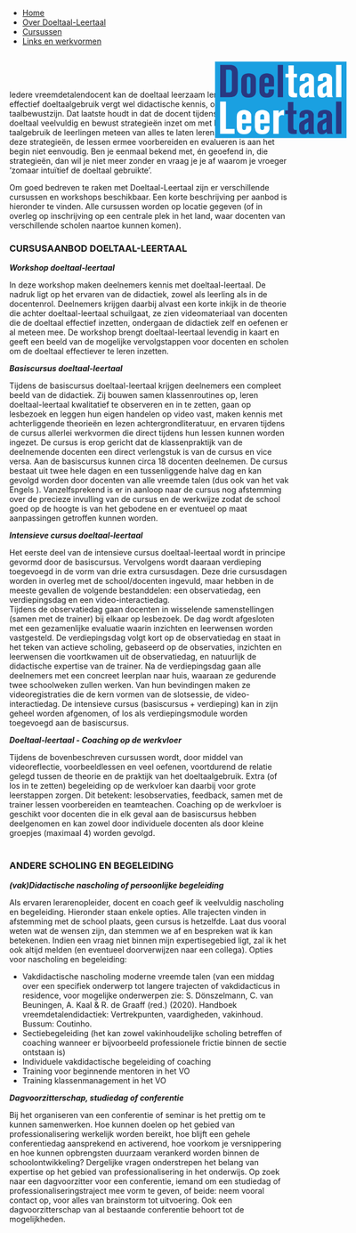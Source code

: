 <a href=".."><img src="images/AFBDTLT.png" id="image"></a>
<style>
#image {
    position: absolute;
    transform: scale(0.3, 0.3);
    right: -150px;
    top: 0px;
}
@media only screen and (max-width: 600px) {
  #image {
  	display: none;
  }
}	
</style>

<script>

document.getElementById("header").remove();

function remove_subtitle() {
	for(let i = 0; i < 10; i++) {
		for(let j of document.getElementsByClassName("credits")) {
			j.remove();
		}
	}
}

remove_subtitle();
</script>


* [Home](/)
* [Over Doeltaal-Leertaal](/achtergrondinformatie)
* [Cursussen](/cursussen)
* [Links en werkvormen](/linksenwerkvormen)
<br>
<br>
<br>

Iedere vreemdetalendocent kan de doeltaal leerzaam leren inzetten. Alleen, effectief doeltaalgebruik vergt wel didactische kennis, oefening én taalbewustzijn. Dat laatste houdt in dat de docent tijdens het gebruik van de doeltaal veelvuldig en bewust strategieën inzet om met behulp van zijn taalgebruik de leerlingen meteen van alles te laten leren. Het aanleren van deze strategieën, de lessen ermee voorbereiden en evalueren is aan het begin niet eenvoudig. Ben je eenmaal bekend met, én geoefend in, die strategieën, dan wil je niet meer zonder en vraag je je af waarom je vroeger ‘zomaar intuïtief de doeltaal gebruikte’. 

Om goed bedreven te raken met Doeltaal-Leertaal zijn er verschillende cursussen en workshops beschikbaar. Een korte beschrijving per aanbod is hieronder te vinden. Alle cursussen worden op locatie gegeven (of in overleg op inschrijving op een centrale plek in het land, waar docenten van verschillende scholen naartoe kunnen komen). 


### CURSUSAANBOD DOELTAAL-LEERTAAL

***Workshop doeltaal-leertaal***

In deze workshop maken deelnemers kennis met doeltaal-leertaal. De nadruk ligt op het ervaren van de didactiek, zowel als leerling als in de docentenrol. Deelnemers krijgen daarbij alvast een korte inkijk in de theorie die achter doeltaal-leertaal schuilgaat, ze zien videomateriaal van docenten die de doeltaal effectief inzetten, ondergaan de didactiek zelf en oefenen er al meteen mee. De workshop brengt doeltaal-leertaal levendig in kaart en geeft een beeld van de mogelijke vervolgstappen voor docenten en scholen om de doeltaal effectiever te leren inzetten.

***Basiscursus doeltaal-leertaal***

Tijdens de basiscursus doeltaal-leertaal krijgen deelnemers een compleet beeld van de didactiek. Zij bouwen samen klassenroutines op, leren doeltaal-leertaal kwalitatief te observeren en in te zetten, gaan op lesbezoek en leggen hun eigen handelen op video vast, maken kennis met achterliggende theorieën en lezen achtergrondliteratuur, en ervaren tijdens de cursus allerlei werkvormen die direct tijdens hun lessen kunnen worden ingezet. De cursus is erop gericht dat de klassenpraktijk van de deelnemende docenten een direct verlengstuk is van de cursus en vice versa. 
Aan de basiscursus kunnen circa 18 docenten deelnemen. De cursus bestaat uit twee hele dagen en een tussenliggende halve dag en kan gevolgd worden door docenten van alle vreemde talen (dus ook van het vak Engels ). Vanzelfsprekend is er in aanloop naar de cursus nog afstemming over de precieze invulling van de cursus en de werkwijze zodat de school goed op de hoogte is van het gebodene en er eventueel op maat aanpassingen getroffen kunnen worden. 

***Intensieve cursus doeltaal-leertaal***

Het eerste deel van de intensieve cursus doeltaal-leertaal wordt in principe gevormd door de basiscursus. Vervolgens wordt daaraan verdieping toegevoegd in de vorm van drie extra cursusdagen. Deze drie cursusdagen worden in overleg met de school/docenten ingevuld, maar hebben in de meeste gevallen de volgende bestanddelen: een observatiedag, een verdiepingsdag en een video-interactiedag.  
Tijdens de observatiedag gaan docenten in wisselende samenstellingen (samen met de trainer) bij elkaar op lesbezoek. De dag wordt afgesloten met een gezamenlijke evaluatie waarin inzichten en leerwensen worden vastgesteld. De verdiepingsdag volgt kort op de observatiedag en staat in het teken van actieve scholing, gebaseerd op de observaties, inzichten en leerwensen die voortkwamen uit de observatiedag, en natuurlijk de didactische expertise van de trainer. Na de verdiepingsdag gaan alle deelnemers met een concreet leerplan naar huis, waaraan ze gedurende twee schoolweken zullen werken. Van hun bevindingen maken ze videoregistraties die de kern vormen van de slotsessie, de video-interactiedag.
De intensieve cursus (basiscursus + verdieping) kan in zijn geheel worden afgenomen, of los als verdiepingsmodule worden toegevoegd aan de basiscursus. 

***Doeltaal-leertaal - Coaching op de werkvloer***

Tijdens de bovenbeschreven cursussen wordt, door middel van videoreflectie, voorbeeldlessen en veel oefenen, voortdurend de relatie gelegd tussen de theorie en de praktijk van het doeltaalgebruik. Extra (of los in te zetten) begeleiding op de werkvloer kan daarbij voor grote leerstappen zorgen. Dit betekent: lesobservaties, feedback, samen met de trainer lessen voorbereiden en teamteachen. 
Coaching op de werkvloer is geschikt voor docenten die in elk geval aan de basiscursus hebben deelgenomen en kan zowel door individuele docenten als door kleine groepjes (maximaal 4) worden gevolgd. 
<br>
<br>

### ANDERE SCHOLING EN BEGELEIDING

***(vak)Didactische nascholing of persoonlijke begeleiding***

Als ervaren lerarenopleider, docent en coach geef ik veelvuldig nascholing en begeleiding. Hieronder staan enkele opties. Alle trajecten vinden in afstemming met de school plaats, geen cursus is hetzelfde. Laat dus vooral weten wat de wensen zijn, dan stemmen we af en bespreken wat ik kan betekenen. Indien een vraag niet binnen mijn expertisegebied ligt, zal ik het ook altijd melden (en eventueel doorverwijzen naar een collega). 
Opties voor nascholing en begeleiding:
-	Vakdidactische nascholing moderne vreemde talen (van een middag over een specifiek onderwerp tot langere trajecten of vakdidacticus in residence, voor mogelijke onderwerpen zie: S. Dönszelmann, C. van Beuningen, A. Kaal & R. de Graaff (red.) (2020). Handboek vreemdetalendidactiek: Vertrekpunten, vaardigheden, vakinhoud. Bussum: Coutinho.
-	Sectiebegeleiding (het kan zowel vakinhoudelijke scholing betreffen of coaching wanneer er bijvoorbeeld professionele frictie binnen de sectie ontstaan is)
-	Individuele vakdidactische begeleiding of coaching
-	Training voor beginnende mentoren in het VO
-	Training klassenmanagement in het VO

***Dagvoorzitterschap, studiedag of conferentie***

Bij het organiseren van een conferentie of seminar is het prettig om te kunnen samenwerken. Hoe kunnen doelen op het gebied van professionalisering werkelijk worden bereikt, hoe blijft een gehele conferentiedag aansprekend en activerend, hoe voorkom je versnippering en hoe kunnen opbrengsten duurzaam verankerd worden binnen de schoolontwikkeling? Dergelijke vragen onderstrepen het belang van expertise op het gebied van professionalisering in het onderwijs. 
	Op zoek naar een dagvoorzitter voor een conferentie, iemand om een studiedag of professionaliseringstraject mee vorm te geven, of beide: neem vooral contact op, voor alles van brainstorm tot uitvoering. Ook een dagvoorzitterschap van al bestaande conferentie behoort tot de mogelijkheden.


